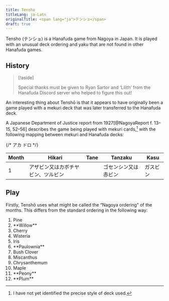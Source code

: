 ```yaml
---
title: Tensho
titleLang: ja-Latn
originalTitle: <span lang="ja">テンショ</span>
draft: true
---
```


<span lang="ja-Latn" class="noun">Tensho</span> (<span lang="ja">テンショ</span>) is a <span lang="ja-Latn" class="noun">Hanafuda</span> game from <span
lang="ja-Latn" class="noun">Nagoya</span> in Japan. It is played with an unusual
deck ordering and <span lang="ja-Latn">yaku</span> that are not found in other
<span lang="ja-Latn" class="noun">Hanafuda</span> games.

## History

> [!aside]
>
> Special thanks must be given to Ryan Sartor and ‘Lilith’ from the Hanafuda Discord server who helped to figure this out!

An interesting thing about <span lang="ja-Latn" class="noun">Tenshō</span> is that it appears to have originally been a game played with a <span lang="ja-Latn">mekuri</span> deck that was later transferred to the <span lang="ja-Latn" class="noun">Hanafuda</span> deck.

A Japanese Department of Justice report from 1927[@NagoyaReport f. 13–15, 52–56] describes the game being played with <span lang="ja-Latn">mekuri</span> cards,[^fn0] with the following mapping between <span lang="ja-Latn">mekuri</span> and <span lang="ja-Latn" class="noun">Hanafuda</span> decks:

[^fn0]: I have not yet identified the precise style of deck used.


{/*
アカ
ドロ
*/}

<table>
<thead>
<tr>
<th>
Month
</th>
<th>
Hikari
</th>
<th>
Tane
</th>
<th>
Tanzaku
</th>
<th>
Kasu
</th>
</tr>
</thead>
<tbody class="table-group-divider">
<tr lang="ja">
<td>
1
</td>
<td>
アザビン又はカボチヤビン、ツルビン
</td>
<td>
</td>
<td>
ゴセンシン又は赤ビン
</td>
<td>
ガスビン
</td>
</tr>
</tbody>
</table>

## Play

Firstly, <span lang="ja-Latn" class="noun">Tenshō</span> uses what might be
called the “<span lang="ja-Latn" class="noun">Nagoya</span> ordering” of the
months. This differs from the standard ordering in the following way:

<ol class="columnar">
<li>
Pine
</li>
<li>
**Willow**
</li>
<li>
Cherry
</li>
<li>
Wisteria
</li>
<li>
Iris
</li>
<li>
**Paulownia**
</li>
<li>
Bush Clover
</li>
<li>
Miscanthus
</li>
<li>
Chrysanthemum
</li>
<li>
Maple
</li>
<li>
**Peony**
</li>
<li>
**Plum**
</li>
</ol>
